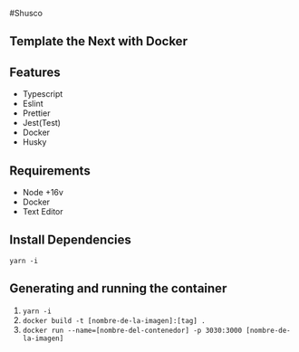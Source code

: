 #Shusco
## Template the Next with Docker

## Features

- Typescript
- Eslint
- Prettier
- Jest(Test)
- Docker
- Husky

## Requirements

- Node +16v
- Docker
- Text Editor

## Install Dependencies

`yarn -i`

## Generating and running the container

1. `yarn -i`
2. `docker build -t [nombre-de-la-imagen]:[tag] .`
3. `docker run --name=[nombre-del-contenedor] -p 3030:3000 [nombre-de-la-imagen]`
